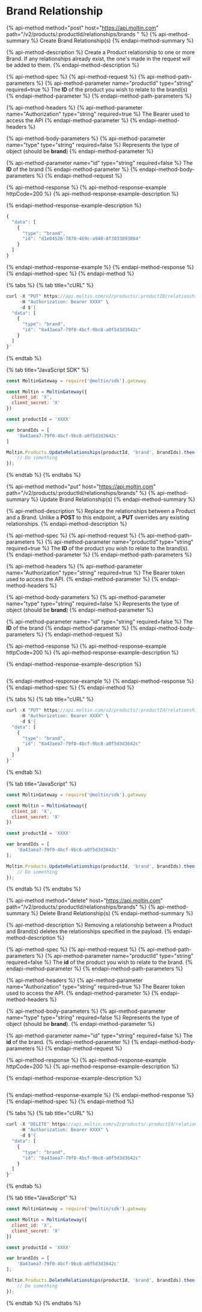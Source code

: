 # Brand Relationship

{% api-method method="post" host="https://api.moltin.com" path="/v2/products/:productId/relationships/brands " %}
{% api-method-summary %}
Create Brand Relationship\(s\)
{% endapi-method-summary %}

{% api-method-description %}
Create a Product relationship to one or more Brand.  If any relationships already exist, the one's made in the request will be added to them.
{% endapi-method-description %}

{% api-method-spec %}
{% api-method-request %}
{% api-method-path-parameters %}
{% api-method-parameter name="productId" type="string" required=true %}
The **ID** of the product you wish to relate to the brand\(s\)
{% endapi-method-parameter %}
{% endapi-method-path-parameters %}

{% api-method-headers %}
{% api-method-parameter name="Authorization" type="string" required=true %}
The Bearer used to access the API
{% endapi-method-parameter %}
{% endapi-method-headers %}

{% api-method-body-parameters %}
{% api-method-parameter name="type" type="string" required=false %}
Represents the type of object \(should be **brand**\)
{% endapi-method-parameter %}

{% api-method-parameter name="id" type="string" required=false %}
The **ID** of the brand
{% endapi-method-parameter %}
{% endapi-method-body-parameters %}
{% endapi-method-request %}

{% api-method-response %}
{% api-method-response-example httpCode=200 %}
{% api-method-response-example-description %}

{% endapi-method-response-example-description %}

```javascript
{
  "data": [
    {
      "type": "brand",
      "id": "d1e04526-7870-469c-a940-8f3033893084"
    }
  ]
}
```
{% endapi-method-response-example %}
{% endapi-method-response %}
{% endapi-method-spec %}
{% endapi-method %}

{% tabs %}
{% tab title="cURL" %}
```javascript
curl -X "PUT" https://api.moltin.com/v2/products/:productID/relationships/brands \
     -H "Authorization: Bearer XXXX" \
     -d $'{
  "data": [
    {
      "type": "brand",
      "id": "8a43aea7-79f0-4bcf-9bc8-a0f5d3d3642c"
    }
  ]
}'
```
{% endtab %}

{% tab title="JavaScript SDK" %}
```javascript
const MoltinGateway = require('@moltin/sdk').gateway

const Moltin = MoltinGateway({
  client_id: 'X',
  client_secret: 'X'
})

const productId = 'XXXX'

var brandIds = [
    '8a43aea7-79f0-4bcf-9bc8-a0f5d3d3642c'
]

Moltin.Products.UpdateRelationships(productId, 'brand', brandIds).then((relationships) => {
    // Do something
});
```
{% endtab %}
{% endtabs %}

{% api-method method="put" host="https://api.moltin.com" path="/v2/products/:productId/relationships/brands" %}
{% api-method-summary %}
Update Brand Relationship\(s\)
{% endapi-method-summary %}

{% api-method-description %}
Replace the relationships between a Product and a Brand.  Unlike a **POST** to this endpoint, a **PUT** overrides any existing relationships.
{% endapi-method-description %}

{% api-method-spec %}
{% api-method-request %}
{% api-method-path-parameters %}
{% api-method-parameter name="productId" type="string" required=true %}
The **ID** of the product you wish to relate to the brand\(s\).
{% endapi-method-parameter %}
{% endapi-method-path-parameters %}

{% api-method-headers %}
{% api-method-parameter name="Authorization" type="string" required=true %}
The Bearer token used to access the API.
{% endapi-method-parameter %}
{% endapi-method-headers %}

{% api-method-body-parameters %}
{% api-method-parameter name="type" type="string" required=false %}
Represents the type of object \(should be **brand**\)
{% endapi-method-parameter %}

{% api-method-parameter name="id" type="string" required=false %}
The **ID** of the brand
{% endapi-method-parameter %}
{% endapi-method-body-parameters %}
{% endapi-method-request %}

{% api-method-response %}
{% api-method-response-example httpCode=200 %}
{% api-method-response-example-description %}

{% endapi-method-response-example-description %}

```

```
{% endapi-method-response-example %}
{% endapi-method-response %}
{% endapi-method-spec %}
{% endapi-method %}

{% tabs %}
{% tab title="cURL" %}
```javascript
curl -X "PUT" https://api.moltin.com/v2/products/:productId/relationships/brands \
     -H "Authorization: Bearer XXXX" \
     -d $'{
  "data": [
    {
      "type": "brand",
      "id": "8a43aea7-79f0-4bcf-9bc8-a0f5d3d3642c"
    }
  ]
}'
```
{% endtab %}

{% tab title="JavaScript" %}
```javascript
const MoltinGateway = require('@moltin/sdk').gateway

const Moltin = MoltinGateway({
  client_id: 'X',
  client_secret: 'X'
})

const productId = 'XXXX'

var brandIds = [
    '8a43aea7-79f0-4bcf-9bc8-a0f5d3d3642c'
];

Moltin.Products.UpdateRelationships(productId, 'brand', brandIds).then((relationships) => {
    // Do something
});
```
{% endtab %}
{% endtabs %}

{% api-method method="delete" host="https://api.moltin.com" path="/v2/products/:productId/relationships/brands" %}
{% api-method-summary %}
Delete Brand Relationship\(s\)
{% endapi-method-summary %}

{% api-method-description %}
Removing a relationship between a Product and Brand\(s\) deletes the relationships specified in the payload.
{% endapi-method-description %}

{% api-method-spec %}
{% api-method-request %}
{% api-method-path-parameters %}
{% api-method-parameter name="productId" type="string" required=false %}
The **id** of the product you wish to relate to the brand.
{% endapi-method-parameter %}
{% endapi-method-path-parameters %}

{% api-method-headers %}
{% api-method-parameter name="Authorization" type="string" required=true %}
The Bearer token used to access the API.
{% endapi-method-parameter %}
{% endapi-method-headers %}

{% api-method-body-parameters %}
{% api-method-parameter name="type" type="string" required=false %}
Represents the type of object \(should be **brand**\).
{% endapi-method-parameter %}

{% api-method-parameter name="id" type="string" required=false %}
The **id** of the brand.
{% endapi-method-parameter %}
{% endapi-method-body-parameters %}
{% endapi-method-request %}

{% api-method-response %}
{% api-method-response-example httpCode=200 %}
{% api-method-response-example-description %}

{% endapi-method-response-example-description %}

```

```
{% endapi-method-response-example %}
{% endapi-method-response %}
{% endapi-method-spec %}
{% endapi-method %}

{% tabs %}
{% tab title="cURL" %}
```javascript
curl -X "DELETE" https://api.moltin.com/v2/products/:productId/relationships/brands \
     -H "Authorization: Bearer XXXX" \
     -d $'{
  "data": [
    {
      "type": "brand",
      "id": "8a43aea7-79f0-4bcf-9bc8-a0f5d3d3642c"
    }
  ]
}'
```
{% endtab %}

{% tab title="JavaScript" %}
```javascript
const MoltinGateway = require('@moltin/sdk').gateway

const Moltin = MoltinGateway({
  client_id: 'X',
  client_secret: 'X'
})

const productId = 'XXXX'

var brandIds = [
    '8a43aea7-79f0-4bcf-9bc8-a0f5d3d3642c'
];

Moltin.Products.DeleteRelationships(productId, 'brand', brandIds).then((relationships) => {
    // Do something
});
```
{% endtab %}
{% endtabs %}

